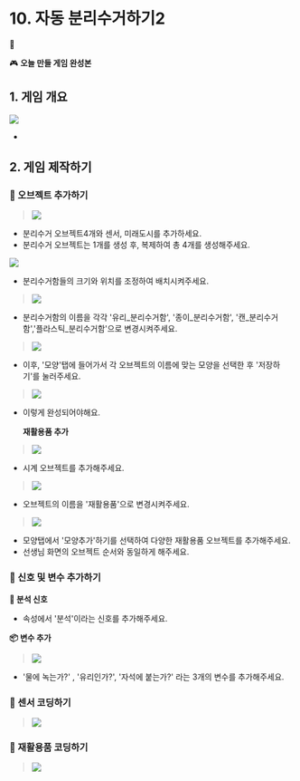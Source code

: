 # 10. 자동 분리수거하기2

🚩 

🎮  **오늘 만들 게임 완성본**   
[]() 

## 1. 게임 개요
![](img/06_자동분리수거/6_1.png)

- 

## 2. 게임 제작하기

### 🧩 오브젝트 추가하기
> ![](img/06_자동분리수거/6_16.png)
-  분리수거 오브젝트4개와 센서, 미래도시를 추가하세요.
-  분리수거 오브젝트는 1개를 생성 후, 복제하여 총 4개를 생성해주세요. 


![](img/06_자동분리수거/6_18.png)
- 분리수거함들의 크기와 위치를 조정하여 배치시켜주세요. 

> ![](img/06_자동분리수거/6_17.png)
- 분리수거함의 이름을 각각 '유리_분리수거함', '종이_분리수거함', '캔_분리수거함','플라스틱_분리수거함'으로 변경시켜주세요. 

> ![](img/06_자동분리수거/6_19.png)

- 이후, '모양'탭에 들어가서 각 오브젝트의 이름에 맞는 모양을 선택한 후 '저장하기'를 눌러주세요. 
  
> ![](img/06_자동분리수거/6_20.png)
- 이렇게 완성되어야해요. 

  **재활용품 추가**

> ![](img/06_자동분리수거/6_21.png)
- 시계 오브젝트를 추가해주세요. 

> ![](img/06_자동분리수거/6_22.png)
- 오브젝트의 이름을 '재활용품'으로 변경시켜주세요.
  
> ![](img/06_자동분리수거/6_23.png)

- 모양탭에서 '모양추가'하기를 선택하여 다양한 재활용품 오브젝트를 추가해주세요. 
- 선생님 화면의 오브젝트 순서와 동일하게 해주세요. 




### 🧩 신호 및 변수 추가하기 

**🛜 분석 신호**
- 속성에서 '분석'이라는 신호를 추가해주세요.

**📦 변수 추가**
> ![](img/06_자동분리수거/6_14.png)
- '물에 녹는가?' , '유리인가?', '자석에 붙는가?' 라는 3개의 변수를 추가해주세요. 


### 🧩 센서 코딩하기 
> ![](img/06_자동분리수거/6_24.png)



### 🧩 재활용품 코딩하기 

> ![](img/06_자동분리수거/6_25.png)




